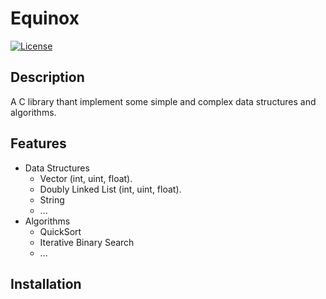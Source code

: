 # Equinox

[![License](https://img.shields.io/badge/license-MIT-blue.svg)](LICENSE)

## Description

A C library thant implement some simple and complex data structures and algorithms.

## Features

- Data Structures
  - Vector (int, uint, float).
  - Doubly Linked List (int, uint, float).
  - String
  - ...
- Algorithms
  - QuickSort
  - Iterative Binary Search
  - ...

## Installation

[//]: # (Provide instructions on how to install and use your library. Include any dependencies that are required for your library to function.)

[//]: # (```bash)

[//]: # ($ make install)